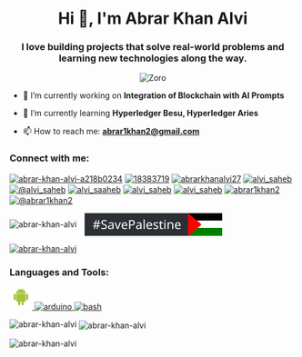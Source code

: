 <h1 align="center">Hi 👋, I'm Abrar Khan Alvi</h1>
<h3 align="center">I love building projects that solve real-world problems and learning new technologies along the way.</h3>

<div align="center">
  <img src="https://media2.giphy.com/media/v1.Y2lkPTc5MGI3NjExd3c5d2k5Y3cxajZma2Jtcm4zaDJuYXp1cjl3MnZvbTZoNWVudDFjYyZlcD12MV9pbnRlcm5hbF9naWZfYnlfaWQmY3Q9Zw/yHZXBCWDUGDNLothkL/giphy.gif" alt="Zoro" width="300"/>
</div>

- 🔭 I’m currently working on **Integration of Blockchain with AI Prompts**

- 🌱 I’m currently learning **Hyperledger Besu, Hyperledger Aries**

- 📫 How to reach me: **abrar1khan2@gmail.com**

<h3 align="left">Connect with me:</h3>
<p align="left">
  <a href="https://linkedin.com/in/abrar-khan-alvi-a218b0234" target="blank"><img align="center" src="https://raw.githubusercontent.com/rahuldkjain/github-profile-readme-generator/master/src/images/icons/Social/linked-in-alt.svg" alt="abrar-khan-alvi-a218b0234" height="30" width="40" /></a>
  <a href="https://stackoverflow.com/users/18383719" target="blank"><img align="center" src="https://raw.githubusercontent.com/rahuldkjain/github-profile-readme-generator/master/src/images/icons/Social/stack-overflow.svg" alt="18383719" height="30" width="40" /></a>
  <a href="https://fb.com/abrarkhanalvi27" target="blank"><img align="center" src="https://raw.githubusercontent.com/rahuldkjain/github-profile-readme-generator/master/src/images/icons/Social/facebook.svg" alt="abrarkhanalvi27" height="30" width="40" /></a>
  <a href="https://instagram.com/alvi_saheb" target="blank"><img align="center" src="https://raw.githubusercontent.com/rahuldkjain/github-profile-readme-generator/master/src/images/icons/Social/instagram.svg" alt="alvi_saheb" height="30" width="40" /></a>
  <a href="https://www.youtube.com/@alvi_saheb" target="blank"><img align="center" src="https://raw.githubusercontent.com/rahuldkjain/github-profile-readme-generator/master/src/images/icons/Social/youtube.svg" alt="@alvi_saheb" height="30" width="40" /></a>
  <a href="https://www.codechef.com/users/alvi_saaheb" target="blank"><img align="center" src="https://cdn.jsdelivr.net/npm/simple-icons@3.1.0/icons/codechef.svg" alt="alvi_saaheb" height="30" width="40" /></a>
  <a href="https://www.hackerrank.com/alvi_saheb" target="blank"><img align="center" src="https://raw.githubusercontent.com/rahuldkjain/github-profile-readme-generator/master/src/images/icons/Social/hackerrank.svg" alt="alvi_saheb" height="30" width="40" /></a>
  <a href="https://codeforces.com/profile/alvi_saheb" target="blank"><img align="center" src="https://raw.githubusercontent.com/rahuldkjain/github-profile-readme-generator/master/src/images/icons/Social/codeforces.svg" alt="alvi_saheb" height="30" width="40" /></a>
  <a href="https://www.leetcode.com/abrar1khan2" target="blank"><img align="center" src="https://raw.githubusercontent.com/rahuldkjain/github-profile-readme-generator/master/src/images/icons/Social/leet-code.svg" alt="abrar1khan2" height="30" width="40" /></a>
  <a href="https://www.hackerearth.com/@abrar1khan2" target="blank"><img align="center" src="https://raw.githubusercontent.com/rahuldkjain/github-profile-readme-generator/master/src/images/icons/Social/hackerearth.svg" alt="@abrar1khan2" height="30" width="40" /></a>
</p>



<div align="left">
  <!-- Profile Views Count -->
  <img src="https://komarev.com/ghpvc/?username=abrar-khan-alvi&label=Profile%20views&color=0e75b6&style=flat" alt="abrar-khan-alvi" style="display:inline-block; vertical-align: middle; margin-right: 10px;"/>

  <!-- "Save Palestine" Image -->
  <img src="https://raw.githubusercontent.com/OneDroid/.github/refs/heads/main/images/badge/save-palestine.svg" alt="Save Palestine" style="display:inline-block; vertical-align: middle;"/>
</div>


<!-- Trophy Section -->
<p align="left">
  <a href="https://github.com/ryo-ma/github-profile-trophy">
    <img src="https://github-profile-trophy.vercel.app/?username=abrar-khan-alvi" alt="abrar-khan-alvi" />
  </a>
</p>

<h3 align="left">Languages and Tools:</h3>
<p align="left">
  <a href="https://developer.android.com" target="_blank" rel="noreferrer"> <img src="https://raw.githubusercontent.com/devicons/devicon/master/icons/android/android-original-wordmark.svg" alt="android" width="40" height="40"/> </a>
  <a href="https://www.arduino.cc/" target="_blank" rel="noreferrer"> <img src="https://cdn.worldvectorlogo.com/logos/arduino-1.svg" alt="arduino" width="40" height="40"/> </a>
  <a href="https://www.gnu.org/software/bash/" target="_blank" rel="noreferrer"> <img src="https://www.vectorlogo.zone/logos/gnu_bash/gnu_bash-icon.svg" alt="bash" width="40" height="40"/> </a>
  <!-- Add the rest of your tools here -->
</p>

<!-- Top Languages Section -->
<p><img align="left" src="https://github-readme-stats.vercel.app/api/top-langs?username=abrar-khan-alvi&show_icons=true&locale=en&layout=compact" alt="abrar-khan-alvi" /></p>

<!-- Stats Section -->
<p>&nbsp;<img align="center" src="https://github-readme-stats.vercel.app/api?username=abrar-khan-alvi&show_icons=true&locale=en" alt="abrar-khan-alvi" /></p>

<!-- Streak Stats Section -->
<p><img align="center" src="https://github-readme-streak-stats.herokuapp.com/?user=abrar-khan-alvi&" alt="abrar-khan-alvi" /></p>
